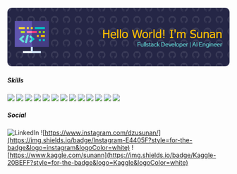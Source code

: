 ![Sunan](/img/github-header-image.png)

<!--
**matahariann/matahariann** is a ✨ _special_ ✨ repository because its `README.md` (this file) appears on your GitHub profile.

Here are some ideas to get you started:

- 🔭 I’m currently working on ...
- 🌱 I’m currently learning ...
- 👯 I’m looking to collaborate on ...
- 🤔 I’m looking for help with ...
- 💬 Ask me about ...
- 📫 How to reach me: ...
- 😄 Pronouns: ...
- ⚡ Fun fact: ...
-->

##### Skills
<!-- C Language -->
<img src="https://img.shields.io/badge/C-00599C?style=for-the-badge&logo=c&logoColor=white" />

<!-- Javascript -->
<img src="https://img.shields.io/badge/JavaScript-323330?style=for-the-badge&logo=javascript&logoColor=F7DF1E" />

<!-- Python -->
<img src="https://img.shields.io/badge/Python-FFD43B?style=for-the-badge&logo=python&logoColor=blue" />

<!-- Pandas -->
<img src="https://img.shields.io/badge/Pandas-2C2D72?style=for-the-badge&logo=pandas&logoColor=white" />

<!-- SckitLearn -->
<img src="https://img.shields.io/badge/scikit_learn-F7931E?style=for-the-badge&logo=scikit-learn&logoColor=white" />

<!-- Streamlit -->
<img src="https://img.shields.io/badge/Streamlit-FF4B4B?style=for-the-badge&logo=Streamlit&logoColor=white" />

<!-- NextJs -->
<img src="https://img.shields.io/badge/next%20js-000000?style=for-the-badge&logo=nextdotjs&logoColor=white" />

<!-- ReactJs -->
<img src="https://img.shields.io/badge/React-20232A?style=for-the-badge&logo=react&logoColor=61DAFB" />

<!-- Laravel -->
<img src="https://img.shields.io/badge/Laravel-FF2D20?style=for-the-badge&logo=laravel&logoColor=white" />

<!-- MySQL -->
<img src="https://img.shields.io/badge/MySQL-005C84?style=for-the-badge&logo=mysql&logoColor=white" />

<!-- Laragon -->
<img src="https://img.shields.io/badge/Laragon-0E83CD?style=for-the-badge&logo=Laragon&logoColor=white" />

<!-- Postman -->
<img src="https://img.shields.io/badge/Postman-FF6C37?style=for-the-badge&logo=Postman&logoColor=white" />

<!-- Microsoft Office -->
<img src="https://img.shields.io/badge/Microsoft_Office-D83B01?style=for-the-badge&logo=microsoft-office&logoColor=white" />

##### Social
![LinkedIn](https://img.shields.io/badge/LinkedIn-0077B5?style=for-the-badge&logo=linkedin&logoColor=white) ![https://www.instagram.com/dzusunan/](https://img.shields.io/badge/Instagram-E4405F?style=for-the-badge&logo=instagram&logoColor=white) ![https://www.kaggle.com/sunann](https://img.shields.io/badge/Kaggle-20BEFF?style=for-the-badge&logo=Kaggle&logoColor=white) 